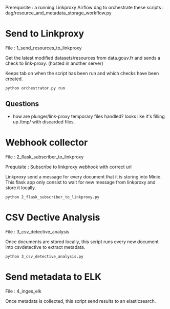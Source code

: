 Prerequisite : a running Linkproxy
Airflow dag to orchestrate these scripts : dag/resource_and_metadata_storage_workflow.py

# Send to Linkproxy
File : 1_send_resources_to_linkproxy

Get the latest modified datasets/resources from data.gouv.fr and sends a check to link-proxy. (hosted in another server)

Keeps tab on when the script has been run and which checks have been created.

```
python orchestrator.py run
```

## Questions

- how are plunger/link-proxy temporary files handled? looks like it's filling up /tmp/ with discarded files.

# Webhook collector
File : 2_flask_subscriber_to_linkproxy

Prequisite : Subscribe to linkproxy webhook with correct url

Linkproxy send a message for every document that it is storing into Minio. This flask app only consist to wait for new message from linkproxy and store it locally.

```
python 2_flask_subscriber_to_linkproxy.py
```

# CSV Dective Analysis
File : 3_csv_detective_analysis

Once documents are stored locally, this script runs every new document into csvdetective to extract metadata.

```
python 3_csv_detective_analysis.py
```

# Send metadata to ELK
File : 4_inges_elk

Once metadata is collected, this script send results to an elasticsearch.